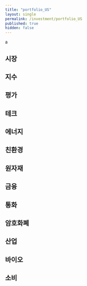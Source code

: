 ```yaml
---
title: "portfolio_US"
layout: single
permalink: /investment/portfolio_US
published: true
hidden: false
---
```


<head>
  <base target="_blank">
</head>

a

## 시장

<script type="text/javascript" src="https://s3.tradingview.com/external-embedding/embed-widget-market-quotes.js" async>
{
  "width": "600",
  "height": "600",
  "symbolsGroups": [
	{
	  "symbols": [
		{"name": "AMEX:VT",   "displayName": "VT   | 전세계"        },
		{"name": "AMEX:EDC",  "displayName": "EDC  | 신흥   | +3X" },
		{"name": "AMEX:EDZ",  "displayName": "EDZ  | 신흥   | -3X" },
		{"name": "AMEX:INDL", "displayName": "INDL | 인도   | +3X" },
		{"name": "AMEX:RUSL", "displayName": "RUSL | 러시아  | +2X" },
		{"name": "AMEX:YINN", "displayName": "YINN | 중국   | +3X" },
		{"name": "AMEX:YANG", "displayName": "YANG | 중국   | -3X" },
		{"name": "AMEX:KORU", "displayName": "KORU | 한국   | +3X" },
		{"name": "AMEX:MEXX", "displayName": "MEXX | 멕시코  | +3X" },
		{"name": "AMEX:UBR",  "displayName": "UBR  | 브라질  | +2X" },
		{"name": "AMEX:BZQ",  "displayName": "BZQ  | 브라질  | -2X" },
		{"name": "AMEX:EURL", "displayName": "EURL | 유럽   | +3X" },
		{"name": "AMEX:EFO",  "displayName": "EFO  | EAFE  | +2X" },
		{"name": "AMEX:EFU",  "displayName": "EFU  | EAFE  | -2X" }
	  ]
	}
  ],
  "showSymbolLogo": false,
  "colorTheme": "dark",
  "isTransparent": false,
  "locale": "en"
}
</script>

## 지수

<script type="text/javascript" src="https://s3.tradingview.com/external-embedding/embed-widget-market-quotes.js" async>
{
  "width": "600",
  "height": "500",
  "symbolsGroups": [
	{
	  "symbols": [
		{"name": "AMEX:UDOW",     "displayName": "UDOW | 다우존스  | +3X" },
		{"name": "AMEX:SDOW",     "displayName": "SDOW | 다우존스  | -3X" },
		{"name": "NASDAQ:TQQQ",   "displayName": "TQQQ | 나스닥    | +3X" },
		{"name": "NASDAQ:SQQQ",   "displayName": "SQQQ | 나스닥    | -3X" },
		{"name": "AMEX:UPRO",     "displayName": "UPRO | S&P500  | +3X" },
		{"name": "AMEX:SPXU",     "displayName": "SPXU | S&P500  | -3X" },
		{"name": "AMEX:URTY",     "displayName": "URTY | 러셀2000 | +3X" },
		{"name": "AMEX:SRTY",     "displayName": "SRTY | 러셀2000 | -3X" },
		{"name": "AMEX:TNA",      "displayName": "TNA  | 소형     | +3X" },
		{"name": "AMEX:TZA",      "displayName": "TZA  | 소형     | -3X" },
		{"name": "AMEX:SVXY",     "displayName": "SVXY | VIX     | -X"  },
		{"name": "AMEX:UVXY",     "displayName": "UVXY | VIX     | +X"  }
	  ]
	}
  ],
  "showSymbolLogo": false,
  "colorTheme": "dark",
  "isTransparent": false,
  "locale": "en"
}
</script>

## 평가

<script type="text/javascript" src="https://s3.tradingview.com/external-embedding/embed-widget-market-quotes.js" async>
{
  "width": "600",
  "height": "500",
  "symbolsGroups": [
	{
	  "symbols": [
		{"name": "AMEX:HIBL",   "displayName": "HIBL | S&P500 하이 베타 | +3X"         },
		{"name": "AMEX:HIBS",   "displayName": "HIBS | S&P500 하이 베타 | -3X"         },
		{"name": "AMEX:ARKK",   "displayName": "ARKK | 혁신            | +X"          },
		{"name": "NASDAQ:SARK", "displayName": "SARK | 혁신            | -X"          },
		{"name": "AMEX:IWF",    "displayName": "IWF  | 성장            | 대형"         },
		{"name": "AMEX:USMV",   "displayName": "USMV | 성장            | 저변동"        },
		{"name": "AMEX:AVUS",   "displayName": "AVUS | 가치            | 종합"         },
		{"name": "AMEX:VTV",    "displayName": "VTV  | 가치            | 대형"         },
		{"name": "AMEX:SWAN",   "displayName": "SWAN | 방어            | 채권+옵션"     },
		{"name": "AMEX:DMRL",   "displayName": "DMRL | 방어            | 주식+채권+현금" },
		{"name": "AMEX:NTSX",   "displayName": "NTSX | 방어            | 주식+채권"     }
	  ]
	}
  ],
  "showSymbolLogo": false,
  "colorTheme": "dark",
  "isTransparent": false,
  "locale": "en"
}
</script>

## 테크

<script type="text/javascript" src="https://s3.tradingview.com/external-embedding/embed-widget-market-quotes.js" async>
{
  "width": "600",
  "height": "500",
  "symbolsGroups": [
	{
	  "symbols": [
		{"name": "AMEX:TECL",     "displayName": "TECL | 테크   | +3X"    },
		{"name": "AMEX:TECS",     "displayName": "TECS | 테크   | -3X"    },
		{"name": "AMEX:FNGU",     "displayName": "FNGU | FANG  | +3X"    },
		{"name": "AMEX:FNGD",     "displayName": "FNGD | FANG  | -3X"    },
		{"name": "AMEX:SOXL",     "displayName": "SOXL | 반도체  | +3X"   },
		{"name": "AMEX:SOXS",     "displayName": "SOXS | 반도체  | -3X"   },
		{"name": "AMEX:UBOT",     "displayName": "UBOT | 로봇/AI"         },
		{"name": "AMEX:XLC",      "displayName": "XLC  | 통신"            },
		{"name": "AMEX:KARS",     "displayName": "KARS | 미래차 | 종합"    },
		{"name": "NASDAQ:DRIV",   "displayName": "DRIV | 미래차 | 자율주행" },
		{"name": "AMEX:METV",     "displayName": "METV | 메타버스"         }
	  ]
	}
  ],
  "showSymbolLogo": false,
  "colorTheme": "dark",
  "isTransparent": false,
  "locale": "en"
}
</script>

## 에너지

<script type="text/javascript" src="https://s3.tradingview.com/external-embedding/embed-widget-market-quotes.js" async>
{
  "width": "600",
  "height": "550",
  "symbolsGroups": [
	{
	  "symbols": [
		{"name": "AMEX:GUSH",   "displayName": "GUSH | 석유/가스 | +2X" },
		{"name": "AMEX:DRIP",   "displayName": "DRIP | 석유/가스 | -2X" },
		{"name": "AMEX:UCO",    "displayName": "UCO  | 석유     | +2X" },
		{"name": "AMEX:SCO",    "displayName": "SCO  | 석유     | -2X" },
		{"name": "AMEX:NRGU",   "displayName": "NRGU | 석유 업체 | +3X" },
		{"name": "AMEX:NRGD",   "displayName": "NRGD | 석유 업체 | -3X" },
		{"name": "AMEX:BOIL",   "displayName": "BOIL | 가스     | +2X" },
		{"name": "AMEX:KOLD",   "displayName": "KOLD | 가스     | -2X" },
		{"name": "AMEX:ERX",    "displayName": "ERX  | 에너지    | +2X" },
		{"name": "AMEX:ERY",    "displayName": "ERY  | 에너지    | -2X" },
		{"name": "AMEX:PXE",    "displayName": "PXE  | 에너지 생산"      },
		{"name": "AMEX:UPW",    "displayName": "UPW  | 유틸리티  | +2X" },
		{"name": "AMEX:SDP",    "displayName": "SDP  | 유틸리티  | -2X" }
	  ]
	}
  ],
  "showSymbolLogo": false,
  "colorTheme": "dark",
  "isTransparent": false,
  "locale": "en"
}
</script>

## 친환경

<script type="text/javascript" src="https://s3.tradingview.com/external-embedding/embed-widget-market-quotes.js" async>
{
  "width": "600",
  "height": "450",
  "symbolsGroups": [
	{
	  "symbols": [
		{"name": "NASDAQ:ICLN",     "displayName": "ICLN | 종합   | 세계"   },
		{"name": "NASDAQ:QCLN",     "displayName": "QCLN | 종합   | 미국"   },
		{"name": "AMEX:TAN",        "displayName": "TAN  | 에너지 | 태양"   },
		{"name": "AMEX:FAN",        "displayName": "FAN  | 에너지 | 풍력"   },
		{"name": "NASDAQ:PHO",      "displayName": "PHO  | 에너지 | 수자원" },
		{"name": "NASDAQ:HYDR",     "displayName": "HYDR | 에너지 | 수소"   },
		{"name": "AMEX:CRBN",       "displayName": "CRBN | 탄소   | 저탄소" },
		{"name": "AMEX:KRBN",       "displayName": "KRBN | 탄소   | 배출권" },
		{"name": "AMEX:LIT",        "displayName": "LIT  | 배터리 | 리튬"   },
		{"name": "NASDAQ:GRID",     "displayName": "GRID | 배터리 | 그리드" }
	  ]
	}
  ],
  "showSymbolLogo": false,
  "colorTheme": "dark",
  "isTransparent": false,
  "locale": "en"
}
</script>

## 원자재

<script type="text/javascript" src="https://s3.tradingview.com/external-embedding/embed-widget-market-quotes.js" async>
{
  "width": "600",
  "height": "500",
  "symbolsGroups": [
	{
	  "symbols": [
		{"name": "AMEX:UGL",     "displayName": "UGL  | 금   | +2X" },
		{"name": "AMEX:GLL",     "displayName": "GLL  | 금   | -2X" },
		{"name": "AMEX:NUGT",    "displayName": "NUGT | 금광 | +2X" },
		{"name": "AMEX:DUST",    "displayName": "DUST | 금광 | -2X" },
		{"name": "AMEX:AGQ",     "displayName": "AGQ  | 은   | +2X" },
		{"name": "AMEX:ZSL",     "displayName": "ZSL  | 은   | -2X" },
		{"name": "AMEX:JJT",     "displayName": "JJT  | 주석"       },
		{"name": "AMEX:LD",      "displayName": "LD   | 납"         },
		{"name": "AMEX:URNM",    "displayName": "URNM | 우라늄"      },
		{"name": "AMEX:REMX",    "displayName": "REMX | 희토류"      },
		{"name": "AMEX:JO",      "displayName": "JO   | 커피"       }
	  ]
	}
  ],
  "showSymbolLogo": false,
  "colorTheme": "dark",
  "isTransparent": false,
  "locale": "en"
}
</script>

## 금융

<script type="text/javascript" src="https://s3.tradingview.com/external-embedding/embed-widget-market-quotes.js" async>
{
  "width": "600",
  "height": "350",
  "symbolsGroups": [
	{
	  "symbols": [
		{"name": "AMEX:FAS",        "displayName": "FAS  | 금융    | +3X" },
		{"name": "AMEX:FAX",        "displayName": "FAX  | 금융    | -3X" },
		{"name": "AMEX:BNKU",       "displayName": "BNKU | 대형은행 | +3X" },
		{"name": "AMEX:BNKD",       "displayName": "BNKD | 대형은행 | -3X" },
		{"name": "AMEX:DPST",       "displayName": "DPST | 지역은행 | +3X" },
		{"name": "AMEX:IPO",        "displayName": "IPO  | IPO"          },
		{"name": "NASDAQ:FINX",     "displayName": "FINX | 핀테크"         },
		{"name": "AMEX:ARKF",       "displayName": "ARKF | 핀테크"         }
	  ]
	}
  ],
  "showSymbolLogo": false,
  "colorTheme": "dark",
  "isTransparent": false,
  "locale": "en"
}
</script>

## 통화

<script type="text/javascript" src="https://s3.tradingview.com/external-embedding/embed-widget-market-quotes.js" async>
{
  "width": "600",
  "height": "500",
  "symbolsGroups": [
	{
	  "symbols": [
		{"name": "AMEX:TMF",     "displayName": "TMF | 채권(20y) | +3X"   },
		{"name": "AMEX:TMV",     "displayName": "TMV | 채권(20y) | -3X"   },
		{"name": "AMEX:TYD",     "displayName": "TYD | 채권(10y) | +3X"   },
		{"name": "AMEX:TYO",     "displayName": "TYO | 채권(10y) | -3X"   },
		{"name": "AMEX:DBV",     "displayName": "DBV | 외환      | G10"   },
		{"name": "AMEX:FXE",     "displayName": "FXE | 외환      | 유로"   },
		{"name": "AMEX:FXC",     "displayName": "FXC | 외환      | 캐나다" },
		{"name": "AMEX:FXB",     "displayName": "FXB | 외환      | 영국"   },
		{"name": "AMEX:FXF",     "displayName": "FXF | 외환      | 스위스" },
		{"name": "AMEX:FXA",     "displayName": "FXA | 외환      | 호주"   },
		{"name": "AMEX:FXY",     "displayName": "FXY | 외환      | 일본"   }
	  ]
	}
  ],
  "showSymbolLogo": false,
  "colorTheme": "dark",
  "isTransparent": false,
  "locale": "en"
}
</script>

## 암호화폐

<script type="text/javascript" src="https://s3.tradingview.com/external-embedding/embed-widget-market-quotes.js" async>
{
  "width": "600",
  "height": "300",
  "symbolsGroups": [
	{
	  "symbols": [
		{"name": "AMEX:BITO",     "displayName": "BITO | 비트코인"     },
		{"name": "AMEX:BITQ",     "displayName": "BITQ | 암호화폐 기업" },
		{"name": "AMEX:BLOK",     "displayName": "BLOK | 블록체인 기업" },
		{"name": "NASDAQ:BLCN",   "displayName": "BLCN | 블록체인 기업" },
		{"name": "NASDAQ:LEGR",   "displayName": "LEGR | 블록체인 기업" },
		{"name": "NASDAQ:BKCH",   "displayName": "BKCH | 블록체인 기업" }
	  ]
	}
  ],
  "showSymbolLogo": false,
  "colorTheme": "dark",
  "isTransparent": false,
  "locale": "en"
}
</script>

## 산업

<script type="text/javascript" src="https://s3.tradingview.com/external-embedding/embed-widget-market-quotes.js" async>
{
  "width": "600",
  "height": "450",
  "symbolsGroups": [
	{
	  "symbols": [
		{"name": "AMEX:ARKX",     "displayName": "ARKX | 항공/우주"       },
		{"name": "AMEX:JETS",     "displayName": "JETS | 항공/세계"       },
		{"name": "AMEX:DFEN",     "displayName": "DFEN | 항공/국방 | +3X" },
		{"name": "AMEX:DUSL",     "displayName": "DUSL | 산업     | +3X" },
		{"name": "AMEX:PAVE",     "displayName": "PAVE | 인프라"          },
		{"name": "AMEX:NAIL",     "displayName": "NAIL | 건축     | +3X" },
		{"name": "AMEX:DRN",      "displayName": "DRN  | 부동산    | +3X" },
		{"name": "AMEX:DRV",      "displayName": "DRV  | 부동산    | -3X" },
		{"name": "AMEX:TPOR",     "displayName": "TPOR | 운송     | +3X" },
		{"name": "AMEX:BDRY",     "displayName": "BDRY | 벌크 화물"       }
	  ]
	}
  ],
  "showSymbolLogo": false,
  "colorTheme": "dark",
  "isTransparent": false,
  "locale": "en"
}
</script>

## 바이오

<script type="text/javascript" src="https://s3.tradingview.com/external-embedding/embed-widget-market-quotes.js" async>
{
  "width": "600",
  "height": "250",
  "symbolsGroups": [
	{
	  "symbols": [
		{"name": "AMEX:LABU",     "displayName": "LABU | 바이오   | +3X" },
		{"name": "AMEX:LABD",     "displayName": "LABD | 바이오   | -3X" },
		{"name": "AMEX:PILL",     "displayName": "PILL | 제약    | +3X" },
		{"name": "AMEX:CURE",     "displayName": "CURE | 헬스케어 | +3X" },
		{"name": "AMEX:ARKG",     "displayName": "ARKG | 유전공학"       }
	  ]
	}
  ],
  "showSymbolLogo": false,
  "colorTheme": "dark",
  "isTransparent": false,
  "locale": "en"
}
</script>


## 소비

<script type="text/javascript" src="https://s3.tradingview.com/external-embedding/embed-widget-market-quotes.js" async>
{
  "width": "600",
  "height": "350",
  "symbolsGroups": [
	{
	  "symbols": [
		{"name": "AMEX:RETL",     "displayName": "RETL | 생필품    | +3X" },
		{"name": "AMEX:XLP",      "displayName": "XLP  | 필수소비재"       },
		{"name": "AMEX:WANT",     "displayName": "WANT | 자유소비재 | +3X" },
		{"name": "AMEX:LUXE",     "displayName": "LUXE | 명품"            },
		{"name": "AMEX:IYC",      "displayName": "IYC  | 소비자 서비스"     },
		{"name": "AMEX:UGE",      "displayName": "UGE  | 소비재 | +2X"    },
		{"name": "AMEX:SZK",      "displayName": "SZK  | 소비재 | -2X"    },
		{"name": "NASDAQ:ESPO",   "displayName": "ESPO | 게임"            }
	  ]
	}
  ],
  "showSymbolLogo": false,
  "colorTheme": "dark",
  "isTransparent": false,
  "locale": "en"
}
</script>
